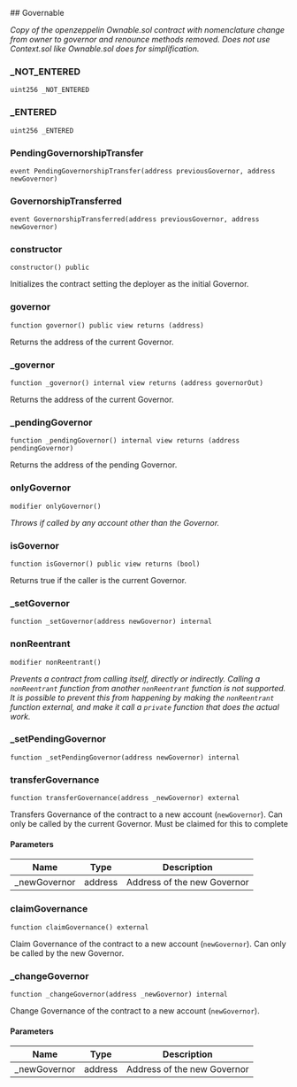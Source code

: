 ﻿﻿## Governable

_Copy of the openzeppelin Ownable.sol contract with nomenclature change
     from owner to governor and renounce methods removed. Does not use
     Context.sol like Ownable.sol does for simplification._


### _NOT_ENTERED

```solidity
uint256 _NOT_ENTERED
```

### _ENTERED

```solidity
uint256 _ENTERED
```

### PendingGovernorshipTransfer

```solidity
event PendingGovernorshipTransfer(address previousGovernor, address newGovernor)
```

### GovernorshipTransferred

```solidity
event GovernorshipTransferred(address previousGovernor, address newGovernor)
```

### constructor

```solidity
constructor() public
```



Initializes the contract setting the deployer as the initial Governor.



### governor

```solidity
function governor() public view returns (address)
```

Returns the address of the current Governor.





### _governor

```solidity
function _governor() internal view returns (address governorOut)
```



Returns the address of the current Governor.



### _pendingGovernor

```solidity
function _pendingGovernor() internal view returns (address pendingGovernor)
```



Returns the address of the pending Governor.



### onlyGovernor

```solidity
modifier onlyGovernor()
```

_Throws if called by any account other than the Governor._

### isGovernor

```solidity
function isGovernor() public view returns (bool)
```

Returns true if the caller is the current Governor.





### _setGovernor

```solidity
function _setGovernor(address newGovernor) internal
```







### nonReentrant

```solidity
modifier nonReentrant()
```

_Prevents a contract from calling itself, directly or indirectly.
Calling a `nonReentrant` function from another `nonReentrant`
function is not supported. It is possible to prevent this from happening
by making the `nonReentrant` function external, and make it call a
`private` function that does the actual work._

### _setPendingGovernor

```solidity
function _setPendingGovernor(address newGovernor) internal
```







### transferGovernance

```solidity
function transferGovernance(address _newGovernor) external
```

Transfers Governance of the contract to a new account (`newGovernor`).
Can only be called by the current Governor. Must be claimed for this to complete



#### Parameters

| Name | Type | Description |
| ---- | ---- | ----------- |
| _newGovernor | address | Address of the new Governor |


### claimGovernance

```solidity
function claimGovernance() external
```

Claim Governance of the contract to a new account (`newGovernor`).
Can only be called by the new Governor.





### _changeGovernor

```solidity
function _changeGovernor(address _newGovernor) internal
```



Change Governance of the contract to a new account (`newGovernor`).

#### Parameters

| Name | Type | Description |
| ---- | ---- | ----------- |
| _newGovernor | address | Address of the new Governor |


